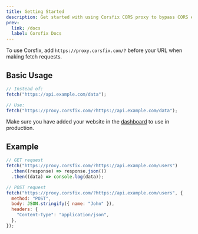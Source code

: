 ```yaml
---
title: Getting Started
description: Get started with using Corsfix CORS proxy to bypass CORS errors.
prev:
  link: /docs
  label: Corsfix Docs
---
```


To use Corsfix, add `https://proxy.corsfix.com/?` before your URL when making fetch requests.

## Basic Usage

```javascript
// Instead of:
fetch("https://api.example.com/data");

// Use:
fetch("https://proxy.corsfix.com/?https://api.example.com/data");
```

Make sure you have added your website in the [dashboard](/docs/dashboard/application) to use in production.

## Example

```javascript
// GET request
fetch("https://proxy.corsfix.com/?https://api.example.com/users")
  .then((response) => response.json())
  .then((data) => console.log(data));

// POST request
fetch("https://proxy.corsfix.com/?https://api.example.com/users", {
  method: "POST",
  body: JSON.stringify({ name: "John" }),
  headers: {
    "Content-Type": "application/json",
  },
});
```
